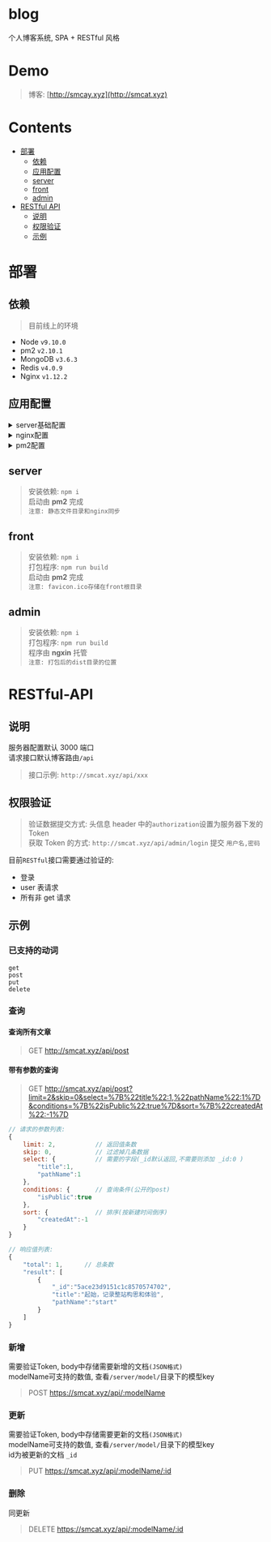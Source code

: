 # blog

个人博客系统, SPA + RESTful 风格

# Demo

> 博客: [http://smcay.xyz](http://smcat.xyz)

# Contents

*   [部署](#部署)
    *   [依赖](#依赖)
    *   [应用配置](#应用配置)
    *   [server](#server)
    *   [front](#front)
    *   [admin](#admin)
*   [RESTful API](#RESTful-API)
    *   [说明](#说明)
    *   [权限验证](#权限验证)
    *   [示例](#示例)

# 部署

## 依赖

> 目前线上的环境

*   Node `v9.10.0`
*   pm2 `v2.10.1`
*   MongoDB `v3.6.3`
*   Redis `v4.0.9`
*   Nginx `v1.12.2`

## 应用配置

<details>
<summary>server基础配置</summary>  
  
**基础配置文件: `/conf/base.js`**  
  
```javascript
{
    // node 服务配置
    serverPort: 3000    // 监听端口
    origin: [String],   // Access-Control-Allow-Origin白名单数组

    // MongoDB 配置
    mongoName: "",          // 权限用户名
    mongoPwd: "",           // 权限用户密码
    mongoHost: "127.0.0.1", // 链接地址
    mongoPort: 27017,       // 链接端口号
    mongoDatabase: "blog",  // 数据库名

    // Redis 配置
    redisHost: "127.0.0.1", // 链接地址
    redisPort: 6379,        // 链接端口号
    redisPassword: "",      // 权限密码

    // Token 配置
    tokenSecret: "",            // 生成时撒的盐
    tokenExpiresIn: 60 * 60,    // 过期设置(秒)

    // admin 管理员用户信息
    adminName: "",          // 用户名
    adminPassword: "",      // 用户密码
    adminDisplayName: "",   // 用户称呼
    adminEmail: "",         // 用户邮箱

    // 静态资源存储目录
    staticDirName: "./static",  // 总目录,以server为根目录
    uploadImgDirName: "images", // 图片的存储目录,以`staticDirName`为根目录

    // 日志
    logDirPath: "./var/log", // 存储目录
    logFileName: "foo.log",  // 文件名

    // RESTful
    prefix: "/api" // 接口根路由
}
```

</details>

<details>
<summary>nginx配置</summary>  

**Nginx 配置文件: `/etc/nginx.conf`**  

> nginx 配置文件内的参数对应 server 配置

```
#压缩
gzip on;  
gzip_min_length 1k;  
gzip_comp_level 2;  
gzip_types      text/plain text/css text/javascript image/jpeg image/gif image/png image/jpg;  
gzip_vary       on;  
gzip_disable    "MSIE [1-6]\.";  

server {                                    #amdin入口
    listen       80;  
    server_name admin.smcat.com;  
    location / {  
        root   /mnt/www/blog/admin/dist;    #admin打包后存储目录
        index  index.html index.htm;  
        try_files $uri $uri/ /index.html;  
    }  
}  

server {                        #front(博客)入口
    listen    80;  
    server_name smcat.xyz;      
    client_max_body_size 20M;   #上传文件大小限制
    location ~ ^/(images)/ {    #图片静态目录入口
        root  /mnt/www/blog/server/static/;  
        autoindex on;
        expires 30d;
    }
    location /api/ {
        proxy_pass     http://localhost:3000;   #RESTful请求监听
        proxy_set_header  Host $host;
        proxy_set_header X-Forwarded-For $remote_addr;
        proxy_set_header X-Forwarded-Proto $scheme;
    }
    location / {
        proxy_pass     http://localhost:8080;   #front监听
        proxy_set_header  Host $host;
        proxy_set_header X-Forwarded-For	$remote_addr;
        proxy_set_header X-Forwarded-Proto	$scheme;
    }
}  
```

</details>

<details>
<summary>pm2配置</summary>  

**pm2 配置文件: `/blog/pm2.js`**  

> pm2 全局安装, 启动命令(blog 目录下): `pm2 startOrRestart pm2.js`

```js
module.exports = {
    apps: [
        {
            name: "blogServer", // server入口
            script: "server/app.js",
            cwd: "./",
            watch: true,
            max_memory_restart: "256M",
            exec_mode: "cluster",
            autorestart: true
        },
        {
            name: "blogFront", // 前端ssr入口
            script: "front/production.js",
            cwd: "./",
            watch: true,
            env: {
                NODE_ENV: "production" // 环境参数
            }
        }
    ]
}
```

</details>

## server

> 安装依赖: `npm i`  
> 启动由 **pm2** 完成  
> `注意: 静态文件目录和nginx同步`

## front

> 安装依赖: `npm i`  
> 打包程序: `npm run build`  
> 启动由 **pm2** 完成  
> `注意: favicon.ico存储在front根目录`

## admin

> 安装依赖: `npm i`  
> 打包程序: `npm run build`  
> 程序由 **ngxin** 托管  
> `注意: 打包后的dist目录的位置`

# RESTful-API

## 说明

服务器配置默认 3000 端口  
请求接口默认博客路由`/api`

> 接口示例: `http://smcat.xyz/api/xxx`

## 权限验证

> 验证数据提交方式: 头信息 header 中的`authorization`设置为服务器下发的 Token  
> 获取 Token 的方式: `http://smcat.xyz/api/admin/login` 提交 `用户名,密码`

目前`RESTful`接口需要通过验证的:

*   登录
*   user 表请求
*   所有非 get 请求

## 示例

### 已支持的动词

```
get
post
put
delete
```

### 查询

#### 查询所有文章

> GET http://smcat.xyz/api/post

#### 带有参数的查询

> GET http://smcat.xyz/api/post?limit=2&skip=0&select=%7B%22title%22:1,%22pathName%22:1%7D&conditions=%7B%22isPublic%22:true%7D&sort=%7B%22createdAt%22:-1%7D

```javascript
// 请求的参数列表:
{
    limit: 2,           // 返回值条数
    skip: 0,            // 过滤掉几条数据
    select: {           // 需要的字段(_id默认返回,不需要则添加 _id:0 )
        "title":1,
        "pathName":1
    }, 
    conditions: {       // 查询条件(公开的post)
        "isPublic":true
    },  
    sort: {             // 排序(按新建时间倒序)
        "createdAt":-1
    }          
}

// 响应值列表:
{
    "total": 1,      // 总条数
    "result": [
        {
            "_id":"5ace23d9151c1c8570574702",
            "title":"起始，记录整站构思和体验",
            "pathName":"start"
        }
    ]
}
```

### 新增

需要验证Token, body中存储需要新增的文档`(JSON格式)`  
modelName可支持的数值, 查看`/server/model/`目录下的模型key

> POST https://smcat.xyz/api/:modelName    


### 更新

需要验证Token, body中存储需要更新的文档`(JSON格式)`  
modelName可支持的数值, 查看`/server/model/`目录下的模型key  
id为被更新的文档 `_id`

> PUT https://smcat.xyz/api/:modelName/:id  


### 删除

同更新

> DELETE https://smcat.xyz/api/:modelName/:id